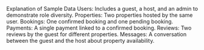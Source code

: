 Explanation of Sample Data
Users:
Includes a guest, a host, and an admin to demonstrate role diversity.
Properties:
Two properties hosted by the same user.
Bookings:
One confirmed booking and one pending booking.
Payments:
A single payment linked to a confirmed booking.
Reviews:
Two reviews by the guest for different properties.
Messages:
A conversation between the guest and the host about property availability.
